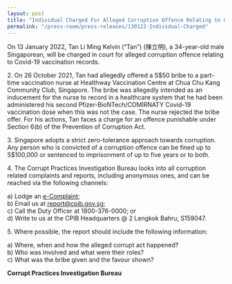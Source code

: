 ```yaml
---
layout: post
title: "Individual Charged For Alleged Corruption Offence Relating to Covid-19 Vaccination Records"
permalink: "/press-room/press-releases/130122-Individual-Charged"
---
```

On 13 January 2022, Tan Li Ming Kelvin (“Tan”) (陳立明), a 34-year-old male Singaporean, will be charged in court for alleged corruption offence relating to Covid-19
vaccination records.

2\. On 26 October 2021, Tan had allegedly offered a S$50 bribe to a part-time vaccination nurse at Healthway Vaccination Centre at Chua Chu Kang Community Club, Singapore. The bribe was allegedly intended as an inducement for the nurse to record in a
healthcare system that he had been administered his second Pfizer-BioNTech/COMIRNATY Covid-19 vaccination dose when this was not the case. The nurse rejected the bribe offer. For his actions, Tan faces a charge for an offence punishable under Section 6(b) of the Prevention of Corruption Act.

3\. Singapore adopts a strict zero-tolerance approach towards corruption. Any person who is convicted of a corruption offence can be fined up to S$100,000 or sentenced to imprisonment of up to five years or to both. 

4\. The Corrupt Practices Investigation Bureau looks into all corruption related complaints and reports, including anonymous ones, and can be reached via the following channels:

a) Lodge an [e-Complaint](/e-services/e-complaint-for-corrupt-conduct);<br>
b) Email us at <a class="spamspan" href="mailto:report@cpib.gov.sg">report@cpib.gov.sg</a>;<br />
c) Call the Duty Officer at 1800-376-0000; or<br />
d) Write to us at the CPIB Headquarters @ 2 Lengkok Bahru, S159047.

5\. Where possible, the report should include the following information:

a) Where, when and how the alleged corrupt act happened?<br />
b) Who was involved and what were their roles?<br />
c) What was the bribe given and the favour shown?

**Corrupt Practices Investigation Bureau**
